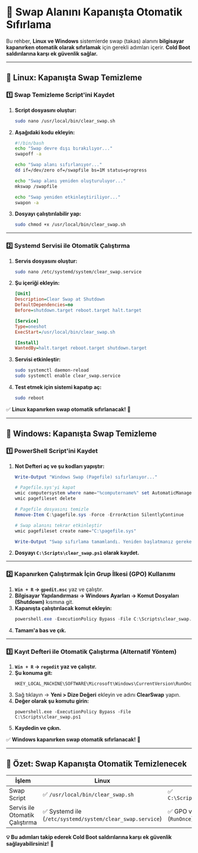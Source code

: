 # 🚀 Swap Alanını Kapanışta Otomatik Sıfırlama

Bu rehber, **Linux ve Windows** sistemlerde swap (takas) alanını **bilgisayar kapanırken otomatik olarak sıfırlamak** için gerekli adımları içerir. **Cold Boot saldırılarına karşı ek güvenlik sağlar.**

---

## 📌 Linux: Kapanışta Swap Temizleme

### **1️⃣ Swap Temizleme Script'ini Kaydet**

1. **Script dosyasını oluştur:**
   ```bash
   sudo nano /usr/local/bin/clear_swap.sh
   ```
2. **Aşağıdaki kodu ekleyin:**
   ```bash
   #!/bin/bash
   echo "Swap devre dışı bırakılıyor..."
   swapoff -a
   
   echo "Swap alanı sıfırlanıyor..."
   dd if=/dev/zero of=/swapfile bs=1M status=progress
   
   echo "Swap alanı yeniden oluşturuluyor..."
   mkswap /swapfile
   
   echo "Swap yeniden etkinleştiriliyor..."
   swapon -a
   ```
3. **Dosyayı çalıştırılabilir yap:**
   ```bash
   sudo chmod +x /usr/local/bin/clear_swap.sh
   ```

---

### **2️⃣ Systemd Servisi ile Otomatik Çalıştırma**

1. **Servis dosyasını oluştur:**
   ```bash
   sudo nano /etc/systemd/system/clear_swap.service
   ```
2. **Şu içeriği ekleyin:**
   ```ini
   [Unit]
   Description=Clear Swap at Shutdown
   DefaultDependencies=no
   Before=shutdown.target reboot.target halt.target

   [Service]
   Type=oneshot
   ExecStart=/usr/local/bin/clear_swap.sh

   [Install]
   WantedBy=halt.target reboot.target shutdown.target
   ```
3. **Servisi etkinleştir:**
   ```bash
   sudo systemctl daemon-reload
   sudo systemctl enable clear_swap.service
   ```
4. **Test etmek için sistemi kapatıp aç:**
   ```bash
   sudo reboot
   ```

✅ **Linux kapanırken swap otomatik sıfırlanacak!** 🚀

---

## 📌 Windows: Kapanışta Swap Temizleme

### **1️⃣ PowerShell Script'ini Kaydet**

1. **Not Defteri aç ve şu kodları yapıştır:**
   ```powershell
   Write-Output "Windows Swap (Pagefile) sıfırlanıyor..."

   # Pagefile.sys'yi kapat
   wmic computersystem where name="%computername%" set AutomaticManagedPagefile=False
   wmic pagefileset delete

   # Pagefile dosyasını temizle
   Remove-Item C:\pagefile.sys -Force -ErrorAction SilentlyContinue

   # Swap alanını tekrar etkinleştir
   wmic pagefileset create name="C:\pagefile.sys"

   Write-Output "Swap sıfırlama tamamlandı. Yeniden başlatmanız gerekebilir."
   ```
2. **Dosyayı `C:\Scripts\clear_swap.ps1` olarak kaydet.**  

---

### **2️⃣ Kapanırken Çalıştırmak İçin Grup İlkesi (GPO) Kullanımı**

1. **`Win + R` → `gpedit.msc`** yaz ve çalıştır.  
2. **Bilgisayar Yapılandırması → Windows Ayarları → Komut Dosyaları (Shutdown)** kısmına git.  
3. **Kapanışta çalıştırılacak komut ekleyin:**
   ```powershell
   powershell.exe -ExecutionPolicy Bypass -File C:\Scripts\clear_swap.ps1
   ```
4. **Tamam'a bas ve çık.**  

---

### **3️⃣ Kayıt Defteri ile Otomatik Çalıştırma (Alternatif Yöntem)**

1. **`Win + R` → `regedit` yaz ve çalıştır.**  
2. **Şu konuma git:**  
   ```
   HKEY_LOCAL_MACHINE\SOFTWARE\Microsoft\Windows\CurrentVersion\RunOnce
   ```
3. Sağ tıklayın → **Yeni > Dize Değeri** ekleyin ve adını **ClearSwap** yapın.  
4. **Değer olarak şu komutu girin:**  
   ```
   powershell.exe -ExecutionPolicy Bypass -File C:\Scripts\clear_swap.ps1
   ```
5. **Kaydedin ve çıkın.**  

✅ **Windows kapanırken swap otomatik sıfırlanacak!** 🚀  

---

## **🎯 Özet: Swap Kapanışta Otomatik Temizlenecek**

| **İşlem** | **Linux** | **Windows** |
|-----------|----------|------------|
| Swap Script | ✅ `/usr/local/bin/clear_swap.sh` | ✅ `C:\Scripts\clear_swap.ps1` |
| Servis ile Otomatik Çalıştırma | ✅ Systemd ile (`/etc/systemd/system/clear_swap.service`) | ✅ GPO veya Registry ile (`RunOnce`) |

**💡 Bu adımları takip ederek Cold Boot saldırılarına karşı ek güvenlik sağlayabilirsiniz!** 🔐
